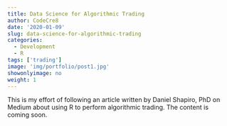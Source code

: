 ```yaml
---
title: Data Science for Algorithmic Trading
author: CodeCre8
date: '2020-01-09'
slug: data-science-for-algorithmic-trading
categories:
  - Development
  - R
tags: ['trading']
image: 'img/portfolio/post1.jpg'
showonlyimage: no
weight: 1
---
```


This is my effort of following an article written by Daniel Shapiro, PhD on Medium about using R to perform algorithmic trading. The content is coming soon.